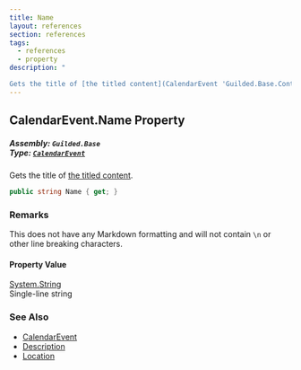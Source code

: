 ```yaml
---
title: Name
layout: references
section: references
tags:
  - references
  - property
description: "

Gets the title of [the titled content](CalendarEvent 'Guilded.Base.Content.CalendarEvent')."
---
```


## CalendarEvent.Name Property
##### **Assembly:** `Guilded.Base`<br/>**Type:** [`CalendarEvent`](CalendarEvent 'Guilded.Base.Content.CalendarEvent')

Gets the title of [the titled content](CalendarEvent 'Guilded.Base.Content.CalendarEvent').

```csharp
public string Name { get; }
```

### Remarks
  
This does not have any Markdown formatting and will not contain `\n` or other line breaking characters.

#### Property Value
[System.String](https://docs.microsoft.com/en-us/dotnet/api/System.String 'System.String')  
Single-line string

### See Also
- [CalendarEvent](CalendarEvent 'Guilded.Base.Content.CalendarEvent')
- [Description](CalendarEvent.Description 'Guilded.Base.Content.CalendarEvent.Description')
- [Location](CalendarEvent.Location 'Guilded.Base.Content.CalendarEvent.Location')